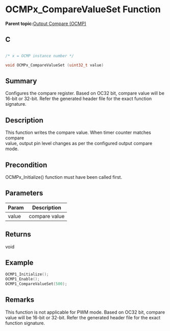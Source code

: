 # OCMPx\_CompareValueSet Function

**Parent topic:**[Output Compare \(OCMP\)](GUID-B86A6AAC-1577-4BDA-9CB1-5E0BA2789DD9.md)

## C

```c

/* x = OCMP instance number */

void OCMPx_CompareValueSet (uint32_t value)
```

## Summary

Configures the compare register. Based on OC32 bit, compare value will be 16-bit or 32-bit. Refer the generated header file for the exact function signature.

## Description

This function writes the compare value. When timer counter matches compare<br />value, output pin level changes as per the configured output compare mode.

## Precondition

OCMPx\_Initialize\(\) function must have been called first.

## Parameters

|Param|Description|
|-----|-----------|
|value|compare value|

## Returns

void

## Example

```c
OCMP1_Initialize();
OCMP1_Enable();
OCMP1_CompareValueSet(500);
```

## Remarks

This function is not applicable for PWM mode. Based on OC32 bit, compare value will be 16-bit or 32-bit. Refer the generated header file for the exact function signature.

